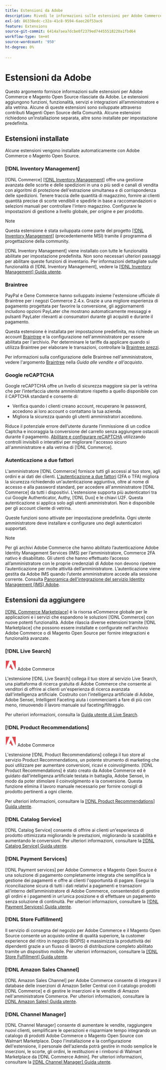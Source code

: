```yaml
---
title: Estensioni da Adobe
description: Rivedi le informazioni sulle estensioni per Adobe Commerce e Magento Open Source rilasciate da Adobe.
exl-id: 86338edc-c32a-41c8-9594-6aec26f53ac6
feature: Extensions
source-git-commit: 6414a7aea7dcbe0f2379ed74455518220a1fbd64
workflow-type: tm+mt
source-wordcount: '950'
ht-degree: 0%

---
```


# Estensioni da Adobe

Questo argomento fornisce informazioni sulle estensioni per Adobe Commerce e Magento Open Source rilasciate da Adobe. Le estensioni aggiungono funzioni, funzionalità, servizi e integrazioni all’amministratore e alla vetrina. Alcune di queste estensioni sono sviluppate attraverso contributi Magenti Open Source della Comunità. Alcune estensioni richiedono un’installazione separata, altre sono installate per impostazione predefinita.

## Estensioni installate

Alcune estensioni vengono installate automaticamente con Adobe Commerce o Magento Open Source.

### [!DNL Inventory Management]

[!DNL Commerce] [[!DNL Inventory Management]](../inventory-management/introduction.md) offre una gestione avanzata delle scorte e delle spedizioni in una o più sedi e canali di vendita con algoritmi di protezione dell&#39;estrazione simultanea e di corrispondenza delle spedizioni. Tenere traccia delle quantità di magazzino, fornire ai clienti quantità precise di scorte vendibili e spedirle in base a raccomandazioni o selezioni manuali per controllare l&#39;intero magazzino. Configurare le impostazioni di gestione a livello globale, per origine e per prodotto.

>[!NOTE]
>
>Questa estensione è stata sviluppata come parte del progetto [[!DNL Inventory Management]](https://github.com/magento/inventory) (precedentemente MSI) tramite il programma di progettazione della community.

[!DNL Inventory Management] viene installato con tutte le funzionalità abilitate per impostazione predefinita. Non sono necessari ulteriori passaggi per abilitare queste funzioni di inventario. Per informazioni dettagliate sulle funzionalità di [!DNL Inventory Management], vedere la [[!DNL Inventory Management] Guida utente](../inventory-management/guide-overview.md).

### Braintree

PayPal e Gene Commerce hanno sviluppato insieme l&#39;estensione ufficiale di Braintree per i negozi Commerce 2.4.x. Grazie a una migliore esperienza di pagamento progettata per favorire la conversione, gli aggiornamenti includono opzioni PayLater che mostrano automaticamente messaggi e pulsanti PayLater rilevanti ai consumatori durante gli acquisti e durante il pagamento.

Questa estensione è installata per impostazione predefinita, ma richiede un account [Braintree](https://www.braintreepayments.com/) e la configurazione nell&#39;amministratore per essere abilitata per l&#39;archivio. Per determinare le tariffe da applicare quando si utilizza Braintree per elaborare le transazioni, controllare la [Braintree prezzi](https://www.braintreepayments.com/braintree-pricing).

Per informazioni sulla configurazione delle Braintree nell&#39;amministratore, vedere l&#39;argomento [Braintree](../stores-purchase/braintree.md) nella _Guida alle vendite e all&#39;acquisto_.

### Google reCAPTCHA

Google reCAPTCHA offre un livello di sicurezza maggiore sia per la vetrina che per l’interfaccia utente amministratore rispetto a quello disponibile con il CAPTCHA standard e consente di:

- Verifica quando i clienti creano account, recuperano le password, accedono ai loro account o contattano la tua azienda.
- Migliora la sicurezza quando gli utenti amministratori accedono.

Riduce il potenziale errore dell’utente durante l’immissione di un codice Captcha e incoraggia la conversione del carrello senza aggiungere ostacoli durante il pagamento. [Abilitare e configurare reCAPTCHA](../systems/security-google-recaptcha.md) utilizzando controlli invisibili o interattivi per migliorare l&#39;accesso sicuro all&#39;amministratore e alla vetrina di [!DNL Commerce].

### Autenticazione a due fattori

L&#39;amministratore [!DNL Commerce] fornisce tutti gli accessi al tuo store, agli ordini e ai dati dei clienti. [L&#39;autenticazione a due fattori](../systems/security-two-factor-authentication.md) (2FA o TFA) migliora la sicurezza richiedendo un&#39;autenticazione aggiuntiva, oltre al nome di accesso e alla password standard, per accedere all&#39;amministratore [!DNL Commerce] da tutti i dispositivi. L&#39;estensione supporta più autenticatori tra cui Google Authenticator, Authy, [!DNL Duo] e le chiavi U2F. Questa autenticazione si applica solo agli utenti amministratori. Non è disponibile per gli account cliente di vetrina.

Queste funzioni sono attivate per impostazione predefinita. Ogni utente amministratore deve installare e configurare uno degli autenticatori supportati.

>[!NOTE]
>
>Per gli archivi Adobe Commerce che hanno abilitato l’autenticazione Adobe Identity Management Services (IMS) per l’amministratore, Commerce 2FA nativo è disabilitato. Gli utenti che hanno effettuato l’accesso all’amministratore con le proprie credenziali di Adobe non devono ripetere l’autenticazione per molte attività dell’amministratore. L’autenticazione viene gestita da Adobe IMS quando l’utente amministratore accede alla sessione corrente. Consulta [Panoramica dell&#39;integrazione del servizio Identity Management (IMS) Adobe](./adobe-ims-integration-overview.md).

## Estensioni da aggiungere

[[!DNL Commerce Marketplace]](https://marketplace.magento.com/) è la risorsa eCommerce globale per le applicazioni e i servizi che espandono le soluzioni [!DNL Commerce] con nuove potenti funzionalità. Adobe rilascia diverse estensioni tramite [!DNL Marketplace] che possono essere installate e configurate nell&#39;archivio Adobe Commerce o di Magento Open Source per fornire integrazioni e funzionalità avanzate.

### [!DNL Live Search]

![Solo Adobe Commerce](../assets/adobe-logo.svg) Adobe Commerce

L&#39;estensione [!DNL Live Search] collega il tuo store al servizio Live Search, una piattaforma di ricerca gratuita di Adobe Commerce che consente ai venditori di offrire ai clienti un&#39;esperienza di ricerca avanzata dall&#39;intelligenza artificiale. Costruito con l&#39;intelligenza artificiale di Adobe, Adobe Sensei, Intelligent Faceting aiuta i commercianti a fare di più con meno, rimuovendo il lavoro manuale sul faceting/filtraggio.

Per ulteriori informazioni, consulta la [Guida utente di Live Search](https://experienceleague.adobe.com/docs/commerce-merchant-services/live-search/guide-overview.html).

### [!DNL Product Recommendations]

![Solo Adobe Commerce](../assets/adobe-logo.svg) Adobe Commerce

L&#39;estensione [!DNL Product Recommendations] collega il tuo store al servizio Product Recommendations, un potente strumento di marketing che puoi utilizzare per aumentare conversioni, ricavi e coinvolgimento. [!DNL Product Recommendations] è stato creato da Adobe Commerce ed è guidato dall&#39;intelligenza artificiale testata in battaglia, Adobe Sensei, in modo da poter stimolare il coinvolgimento e la conversione. Questa funzione elimina il lavoro manuale necessario per fornire consigli di prodotto pertinenti a ogni cliente.

Per ulteriori informazioni, consultare la [[!DNL Product Recommendations] Guida utente](https://experienceleague.adobe.com/docs/commerce-merchant-services/product-recommendations/guide-overview.html?lang=en).

### [!DNL Catalog Service]

[!DNL Catalog Service] consente di offrire ai clienti un&#39;esperienza di prodotto ottimizzata migliorando le prestazioni, migliorando la scalabilità e aumentando le conversioni. Per ulteriori informazioni, consultare la [[!DNL Catalog Service] Guida utente](https://experienceleague.adobe.com/docs/commerce-merchant-services/catalog-service/guide-overview.html).

### [!DNL Payment Services]

[!DNL Payment services] per Adobe Commerce e Magento Open Source è una soluzione di pagamento completamente integrata che semplifica la gestione dei pagamenti e offre ai clienti l&#39;opportunità di pagare. Esegui la riconciliazione sicura di tutti i dati relativi a pagamenti e transazioni all’interno dell’amministratore di Adobe Commerce, consentendoti di gestire gli ordini e i pagamenti in un’unica posizione e di effettuare un pagamento senza soluzione di continuità. Per ulteriori informazioni, consultare la [[!DNL Payment Services] Guida utente](https://experienceleague.adobe.com/docs/commerce-merchant-services/payment-services/guide-overview.html).

### [!DNL Store Fulfillment]

Il servizio di consegna del negozio per Adobe Commerce e il Magento Open Source consente un acquisto online di qualità superiore, la customer experience del ritiro in negozio (BOPIS) e massimizza la produttività dei dipendenti grazie a un flusso di lavoro di distribuzione completo abilitato tramite un dispositivo mobile. Per ulteriori informazioni, consultare la [[!DNL Store Fulfillment] Guida utente](https://experienceleague.adobe.com/docs/commerce-merchant-services/store-fulfillment/guide-overview.html).

### [!DNL Amazon Sales Channel]

[!DNL Amazon Sales Channel] per Adobe Commerce consente di integrare il database delle inserzioni di Amazon Seller Central con il catalogo prodotti [!DNL Commerce] e di gestire le inserzioni e le vendite di Amazon nell&#39;amministratore Commerce. Per ulteriori informazioni, consultare la [[!DNL Amazon Sales] Guida utente](https://experienceleague.adobe.com/docs/commerce-channels/amazon/guide-overview.html).

### [!DNL Channel Manager]

[!DNL Channel Manager] consente di aumentare le vendite, raggiungere nuovi clienti, semplificare le operazioni e risparmiare tempo integrando un catalogo di prodotti Adobe Commerce o Magento Open Source con Walmart Marketplace. Dopo l&#39;installazione e la configurazione dell&#39;estensione, il personale dell&#39;azienda potrà gestire in modo semplice le inserzioni, le scorte, gli ordini, le restituzioni e i rimborsi di Walmart Marketplace da [!DNL Commerce Admin]. Per ulteriori informazioni, consultare la [[!DNL Channel Manager] Guida utente](https://experienceleague.adobe.com/docs/commerce-channels/channel-manager/guide-overview.html).
